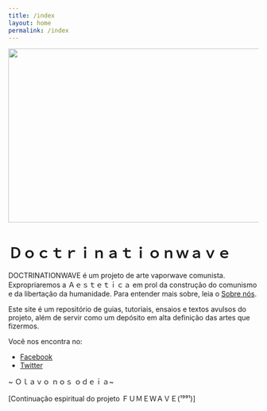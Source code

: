 ```yaml
---
title: /index
layout: home
permalink: /index
---
```


<p align="center">
  <img width="800" height="350" src="https://doctrinationwave.github.io/index_assets/Expropriaremos nosso futuro.png">
</p>

# Ｄｏｃｔｒｉｎａｔｉｏｎｗａｖｅ

DOCTRINATIONWAVE é um projeto de arte vaporwave comunista. Expropriaremos a Ａｅｓｔｅｔｉｃａ em prol da construção do comunismo e da libertação da humanidade. Para entender mais sobre, leia o [Sobre nós](/sobre.html).


Este site é um repositório de guias, tutoriais, ensaios e textos avulsos do projeto, além de servir como um depósito em alta definição das artes que fizermos.


Você nos encontra no:


- [Facebook](https://www.facebook.com/DOCTRINATIONWAVE/)
- [Twitter](https://twitter.com/Doutrinarwave)


~ Ｏｌａｖｏ ｎｏｓ ｏｄｅｉａ~


[Continuação espiritual do projeto ＦＵＭＥＷＡＶＥ(¹⁹⁹¹)]

